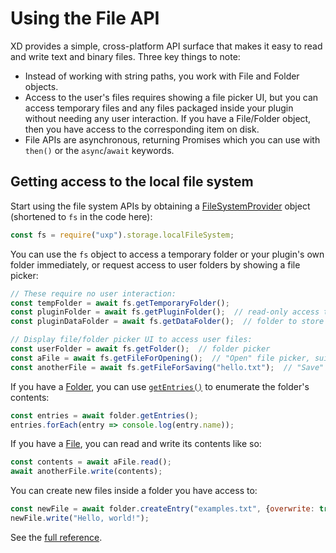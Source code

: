 # Using the File API

XD provides a simple, cross-platform API surface that makes it easy to read and write text and binary files. Three key things to note:

* Instead of working with string paths, you work with File and Folder objects.
* Access to the user's files requires showing a file picker UI, but you can access temporary files and any files packaged inside your plugin without needing any user interaction. If you have a File/Folder object, then you have access to the corresponding item on disk.
* File APIs are asynchronous, returning Promises which you can use with `then()` or the `async`/`await` keywords.

## Getting access to the local file system

Start using the file system APIs by obtaining a [FileSystemProvider](./module/storage.md#module-storage-filesystemprovider) object (shortened to `fs` in the code here):

```js
const fs = require("uxp").storage.localFileSystem;
```

You can use the `fs` object to access a temporary folder or your plugin's own folder immediately, or request access to user folders by showing a file picker:

```js
// These require no user interaction:
const tempFolder = await fs.getTemporaryFolder();
const pluginFolder = await fs.getPluginFolder();  // read-only access to the plugin's install folder
const pluginDataFolder = await fs.getDataFolder();  // folder to store settings

// Display file/folder picker UI to access user files:
const userFolder = await fs.getFolder();  // folder picker
const aFile = await fs.getFileForOpening();  // "Open" file picker, suitable for reading contents
const anotherFile = await fs.getFileForSaving("hello.txt");  // "Save" file picker, suitable for writing contents
```

If you have a [Folder](./module/storage.md#module-storage-folder), you can use [`getEntries()`](./module/storage.md#module-storage-folder-getentries) to enumerate the folder's contents:

```js
const entries = await folder.getEntries();
entries.forEach(entry => console.log(entry.name));
```

If you have a [File](./module/storage.md#module-storage-file), you can read and write its contents like so:

```js
const contents = await aFile.read();
await anotherFile.write(contents);
```

You can create new files inside a folder you have access to:

```js
const newFile = await folder.createEntry("examples.txt", {overwrite: true});
newFile.write("Hello, world!");
```

See the [full reference](./module/storage.md).